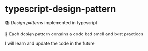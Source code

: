 # typescript-design-pattern

📚  *Design* *patterns* implemented in typescript

🦄  Each design pattern contains a code bad smell and best practices

I will learn and update the code in the future
